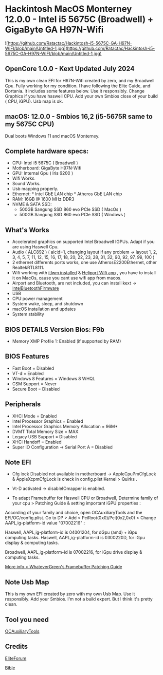 # Hackintosh MacOS Monterney 12.0.0 - Intel i5 5675C (Broadwell) + GigaByte GA H97N-Wifi


![https://github.com/Ratactac/Hackintosh-i5-5675C-GA-H97N-WIFI/blob/main/Untitled-1.jpg](https://github.com/Ratactac/Hackintosh-i5-5675C-GA-H97N-WIFI/blob/main/Untitled-1.jpg)

## OpenCore 1.0.0  - Kext Updated July 2024

This is my own clean EFI for H97N-Wifi created by zero, and my Broadwell Cpu. Fully working for my condition. I have following the Elite Guide, and Dortania. It includes some features below. Use it responsibly. Change Graphics if you have haswell CPU. Add your own Smbios close of your build ( CPU, iGPU). Usb map is ok.

## macOS: 12.0.0 - Smbios 16,2 (i5-5675R same to my 5675C CPU)
Dual boots Windows 11 and macOS Monterney.

## Complete hardware specs:
  + CPU: Intel i5 5675C ( Broadwell )
  + Motherboard: GigaByte H97N-Wifi
  + GPU: Internal Gpu ( Iris 6200 )
  + Wifi Works.
  + Sound Works.
  + Usb mapping properly.  
  + Ethernet: * Intel GbE LAN chip 
              * Atheros GbE LAN chip 
  + RAM: 16GB @ 1600 MHz DDR3
  + NVME & SATA SSD:
      + 500GB Sangung SSD 860 evo PCIe SSD ( MacOs )
      + 500GB Sangung SSD 860 evo PCIe SSD ( Windows )

## What's Works
+ Accelerated graphics on supported Intel Broadwell IGPUs. Adapt if you are using Haswell Cpu.
+ Audio ( ALC892 ) ( alcid=1, changing layout if any problem -> layout 1, 2, 3, 4, 5, 7, 11, 12, 15, 16, 17, 18, 20, 22, 23, 28, 31, 32, 90, 92, 97, 99, 100 ) 
+ 2 ethernet differents ports works, one use AtherosE2200Ethernet, other RealtekRTL8111.
+ Wifi working with [itlwm installed](https://github.com/OpenIntelWireless/itlwm/releases) & [Heliport Wifi app](https://github.com/OpenIntelWireless/HeliPort/releases) , you have to install it on MacOs, cause you cant use wifi app from macos.
+ Airport and Bluetooth, are not included, you can install kext -> [IntelBluetoothFirmware](https://github.com/OpenIntelWireless/IntelBluetoothFirmware/releases)
+ USB
+ CPU power management
+ System wake, sleep, and shutdown
+ macOS installation and updates
+ System stability

## BIOS DETAILS Version Bios: F9b
+ Memory XMP Profile 1: Enabled (if supported by RAM)

## BIOS Features
+ Fast Boot = 	Disabled
+ VT-d =  Enabled
+ Windows 8 Features =	Windows 8 WHQL
+ CSM Support = 	Never
+ Secure Boot = 	Disabled

## Peripherals
+ XHCI Mode = 	Enabled
+ Intel Processor Graphics =	Enabled
+ Intel Processor Graphics Memory Allocation =  96M*
+ DVMT Total Memory Size =  MAX
+ Legacy USB Support =	Disabled
+ XHCI Handoff =	Enabled
+ Super IO Configuration → Serial Port A =	Disabled

          
## Note EFI

* Cfg lock Disabled not available in motherboard ->  AppleCpuPmCfgLock & AppleXcpmCfgLock is check in config.plist Kernel > Quirks .

* Vt-D activated    -> disableIOmapper is enabled.

* To adapt Framebuffer for Haswell CPU or Broadwell, Determine family of your cpu > Patching Guide & setting important iGPU properties : 

According of your family and choice, open OCAuxiliaryTools and the EFI/OC/config.plist. Go to DP > Add > PciRoot(0x0)/Pci(0x2,0x0) > Change AAPL,ig-platform-id value "07002216" :

Haswell, AAPL,ig-platform-id is 04001204, for dGpu (amd) + iGpu computing tasks.
Haswell, AAPL,ig-platform-id is 0300220D, for iGpu display & computing tasks.

Broadwell, AAPL,ig-platform-id is 07002216, for iGpu drive display & computing tasks.

[More info > WhateverGreen's Framebuffer Patching Guide](https://github.com/acidanthera/WhateverGreen/blob/master/Manual/FAQ.IntelHD.en.md)

## Note Usb Map 

This is my own EFI created by zero with my own Usb Map. Use it responsibly. Add your Smbios. I'm not a build expert. But I think it's pretty clean.
  
## Tool you need

[OCAuxiliaryTools](https://github.com/ic005k/OCAuxiliaryTools)

## Credits 

[EliteForum](https://elitemacx86.com/)

[Bible](https://dortania.github.io/docs/latest/Configuration.html)
